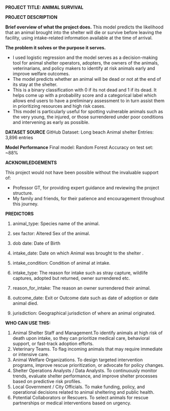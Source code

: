 **PROJECT TITLE:  ANIMAL SURVIVAL**

**PROJECT DESCRIPTION**

**Brief overview of what the project does.**
This model predicts the likelihood that an animal brought into the shelter will die or survive before leaving the facility, using intake-related information available at the time of arrival.

**The problem it solves or the purpose it serves.**
- I used logistic regression and the model serves as a decision-making tool for animal shelter operators, adopters, the owners of the animals, veterinarians, and policy makers to  identify at risk animals early and improve welfare outcomes. 
- The model predicts whether an animal will be dead or not at the end of its stay at the shelter.
- This is a binary classification with 0 if its not dead and 1 if its dead. It helps come up with a probability score and a categorical label which allows end users to have a preliminary assessment to in turn assist them in prioritizing resources and high risk cases.
- This model is particularly useful for spotting vulnerable animals such as the very young, the injured, or those surrendered under poor conditions and intervening as early as possible.

**DATASET SOURCE**
GitHub Dataset: Long beach Animal shelter
Entries: 3,896 entries


**Model Performance**
Final model: Random Forest
Accuracy on test set: ~88%


**ACKNOWLEDGEMENTS**


This project would not have been possible without the invaluable support of:
- Professor GT, for providing expert guidance and reviewing the project structure.
- My family and friends, for their patience and encouragement throughout this journey.

  
**PREDICTORS**


1) animal_type: Species name of the animal. 


2) sex factor: Altered Sex of the animal. 


3) dob date: Date of Birth 


4) intake_date: Date on which Animal was brought to the shelter . 


5) intake_condition: Condition of animal at intake. 


6) intake_type: The reason for intake such as stray capture, wildlife captures, adopted but returned, owner surrendered etc.


7) reason_for_intake: The reason an owner surrendered their animal. 


8) outcome_date: Exit or Outcome date such as date of adoption or date animal died.


9) jurisdiction: Geographical jurisdiction of where an animal originated.

**WHO CAN USE THIS:**

1) Animal Shelter Staff and Management.To identify animals at high risk of death upon intake, so they can prioritize medical care, behavioral support, or fast-track adoption efforts.
2) Veterinary Teams. To flag incoming animals that may require immediate or intensive care.
3) Animal Welfare Organizations. To design targeted intervention programs, improve rescue prioritization, or advocate for policy changes.
4) Shelter Operations Analysts / Data Analysts. To continuously monitor trends, evaluate shelter performance, and improve shelter processes based on predictive risk profiles.
5) Local Government / City Officials. To make funding, policy, and operational decisions related to animal sheltering and public health.
6) Potential Collaborators or Rescuers. To select animals for rescue partnerships or medical interventions based on urgency.
